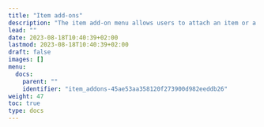 ```yaml
---
title: "Item add-ons"
description: "The item add-on menu allows users to attach an item or a set of items while going through the sale process of a main item on the POS."
lead: ""
date: 2023-08-18T10:40:39+02:00
lastmod: 2023-08-18T10:40:39+02:00
draft: false
images: []
menu:
  docs:
    parent: ""
    identifier: "item_addons-45ae53aa358120f273900d982eeddb26"
weight: 47
toc: true
type: docs
---
```

